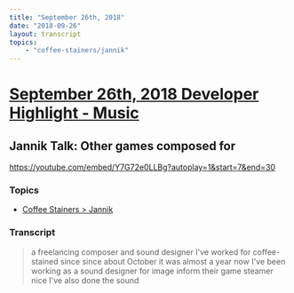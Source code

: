 ```yaml
---
title: "September 26th, 2018"
date: "2018-09-26"
layout: transcript
topics: 
    - "coffee-stainers/jannik"
---
```

# [September 26th, 2018 Developer Highlight - Music](../2018-09-26.md)
## Jannik Talk: Other games composed for
https://youtube.com/embed/Y7G72e0LLBg?autoplay=1&start=7&end=30
### Topics
* [Coffee Stainers > Jannik](../topics/coffee-stainers/jannik.md)

### Transcript

> a freelancing composer and sound
> designer I've worked for coffee-stained
> since since about October it was almost
> a year now I've been working as a sound
> designer for image inform their game
> steamer nice I've also done the sound
